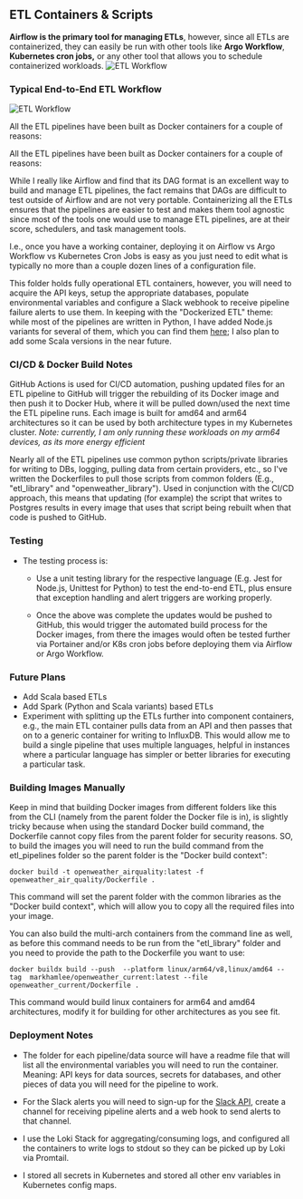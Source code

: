 ## ETL Containers & Scripts

**Airflow is the primary tool for managing ETLs**, however, since all ETLs are containerized, they can easily be run with other tools like **Argo Workflow**, **Kubernetes cron jobs,** or any other tool that allows you to schedule containerized workloads. 
![ETL Workflow](images/airflow.png)  


### Typical End-to-End ETL Workflow
![ETL Workflow](images/ETL_workflow_v1.1.png)  

All the ETL pipelines have been built as Docker containers for a couple of reasons:

All the ETL pipelines have been built as Docker containers for a couple of reasons: 

While I really like Airflow and find that its DAG format is an excellent way to build and manage ETL pipelines, the fact remains that DAGs are difficult to test outside of Airflow and are not very portable. Containerizing all the ETLs ensures that the pipelines are easier to test and makes them tool agnostic since most of the tools one would use to manage ETL pipelines, are at their score, schedulers, and task management tools. 

I.e., once you have a working container, deploying it on Airflow vs Argo Workflow vs Kubernetes Cron Jobs is easy as you just need to edit what is typically no more than a couple dozen lines of a configuration file.  

This folder holds fully operational ETL containers, however, you will need to acquire the API keys, setup the appropriate databases, populate environmental variables and configure a Slack webhook to receive pipeline failure alerts to use them. In keeping with the "Dockerized ETL" theme: while most of the pipelines are written in Python, I have added Node.js variants for several of them, which you can find them [here](https://github.com/MarkhamLee/finance-productivity-iot-informational-weather-dashboard/tree/main/etl_pipelines_nodejs); I also plan to add some Scala versions in the near future. 

### CI/CD & Docker Build Notes

GitHub Actions is used for CI/CD automation, pushing updated files for an ETL pipeline to GitHub will trigger the rebuilding of its Docker image and then push it to Docker Hub, where it will be pulled down/used the next time the ETL pipeline runs. Each image is built for amd64 and arm64 architectures so it can be used by both architecture types in my Kubernetes cluster. *Note: currently, I am only running these workloads on my arm64 devices, as its more energy efficient* 

Nearly all of the ETL pipelines use common python scripts/private libraries for writing to DBs, logging, pulling data from certain providers, etc., so I've written the Dockerfiles to pull those scripts from common folders (E.g., "etl_library" and "openweather_library"). Used in conjunction with the CI/CD approach, this means that updating (for example) the script that writes to Postgres results in every image that uses that script being rebuilt when that code is pushed to GitHub. 

### Testing 
* The testing process is:
    * Use a unit testing library for the respective language (E.g. Jest for Node.js, Unittest for Python) to test the end-to-end ETL, plus ensure that exception handling and alert triggers are working properly. 

    * Once the above was complete the updates would be pushed to GitHub, this would trigger the automated build process for the Docker images, from there the images would often be tested further via Portainer and/or K8s cron jobs before deploying them via Airflow or Argo Workflow. 

### Future Plans

* Add Scala based ETLs 
* Add Spark (Python and Scala variants) based ETLs
* Experiment with splitting up the ETLs further into component containers, e.g., the main ETL container pulls data from an API and then passes that on to a generic container for writing to InfluxDB. This would allow me to build a single pipeline that uses multiple languages, helpful in instances where a particular language has simpler or better libraries for executing a particular task. 

### Building Images Manually 

Keep in mind that building Docker images from different folders like this from the CLI (namely from the parent folder the Docker file is in), is slightly tricky because when using the standard Docker build command, the Dockerfile cannot copy files from the parent folder for security reasons. SO, to build the images you will need to run the build command from the etl_pipelines folder so the parent folder is the "Docker build context": 

~~~
docker build -t openweather_airquality:latest -f openweather_air_quality/Dockerfile .
~~~

This command will set the parent folder with the common libraries as the "Docker build context", which will allow you to copy all the required files into your image.  

You can also build the multi-arch containers from the command line as well, as before this command needs to be run from the "etl_library" folder and you need to provide the path to the Dockerfile you want to use:  

~~~
docker buildx build --push  --platform linux/arm64/v8,linux/amd64 --tag  markhamlee/openweather_current:latest --file openweather_current/Dockerfile .
~~~

This command would build linux containers for arm64 and amd64 architectures, modify it for building for other architectures as you see fit.

###   Deployment Notes

* The folder for each pipeline/data source will have a readme file that will list all the environmental variables you will need to run the container. Meaning: API keys for data sources, secrets for databases, and other pieces of data you will need for the pipeline to work. 

* For the Slack alerts you will need to sign-up for the [Slack API](https://api.slack.com/), create a channel for receiving pipeline alerts and a web hook to send alerts to that channel.

* I use the Loki Stack for aggregating/consuming logs, and configured all the containers to write logs to stdout so they can be picked up by Loki via Promtail.

* I stored all secrets in Kubernetes and stored all other env variables in Kubernetes config maps.
